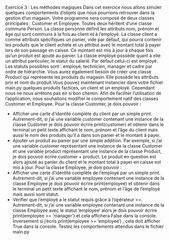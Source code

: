 Exercice 3 : Les méthodes magiques
Dans cet exercice nous allons simuler quelques comportements d’objets que nous pourrions
retrouver dans la gestion d’un magasin.
Votre programme sera composé de deux classes principales : Customer et Employee. Toutes deux
héritent d’une classe commune Person.
La classe personne définit les attributs nom, prénom et âge qui sont communs à la fois au client et à
l’employé.
La classe client a comme attributs spécifiques un panier, vide par défaut, qui pourra contenir les
produits que le client achète et un attribut avec le montant total à payer lors de son passage en
caisse. Ce montant est mis à jour à chaque fois qu’un produit est ajouté au panier.
La classe employé possède quant à elle un attribut particulier, le statut du salarié. Par défaut celui-ci
est employé. Les statuts possibles sont : employé, technicien, manager et cadre par ordre de
hiérarchie.
Vous aurez également besoin de créer une classe Product qui représente les produits du magasin.
Elle possède les attributs prix et nom du produit.Vous pouvez maintenant instancier dans votre fichier main.py quelques produits factices, un client
et un employé.
Cependant nous ne nous arrêtons pas en si bon chemin. Afin de faciliter l’utilisation de
l’application, nous souhaitons modifier le comportement natif des classes Customer et Employee.
Pour la classe Customer, je dois pouvoir :
- Afficher une carte d’identité complète du client par un simple print. Autrement-dit, si j’ai une
variable customer contenant une instance de la classe Customer je dois pouvoir écrire
print(customer) et obtenir dans le terminal un petit texte affichant le nom, prénom et l’âge du client
mais aussi le nom des produits qu’il a dans son panier et le montant à payer.
- Ajouter un produit au panier par une simple addition. Par exemple, si j’ai une variable customer
représentant une instance de la classe Customer et une variable product représentant une instance de
la classe Product, je dois pouvoir écrire customer + product. Le produit en question est alors ajouté
au panier du client et le montant total à payer en caisse est mis à jour.
Pour la classe Employee, je dois pouvoir :
- Afficher une carte d’identité complète de l’employé par un simple print. Autrement-dit, si j’ai une
variable employee contenant une instance de la classe Employee je dois pouvoir écrire
print(employee) et obtenir dans le terminal un petit texte affichant le nom, prénom et l’âge de
l’employé mais aussi sont statut.
- Vérifier que l’employé a le statut requis grâce à l’opérateur >=. Autrement-dit, si j’ai une variable
employee contenant une instance de la classe Employee avec le statut ‘employee’ alors je dois
pouvoir écrire print(employee >= ‘manager’) et cela affichera False dans la console. Inversement si
j’écris print(employee >= ‘employee’) , cela doit afficher True dans la console.
Testez les comportements attendus dans le fichier main.py
